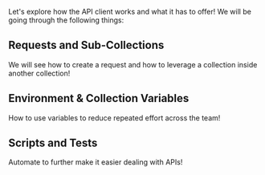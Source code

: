 Let's explore how the API client works and what it has to offer!
We will be going through the following things:

## Requests and Sub-Collections
We will see how to create a request and how to leverage a collection inside another collection!

## Environment & Collection Variables
How to use variables to reduce repeated effort across the team!

## Scripts and Tests
Automate to further make it easier dealing with APIs! 
